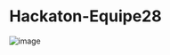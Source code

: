 # Hackaton-Equipe28
![image](https://github.com/CriolZ/Hackaton-Equipe28/assets/129154065/990b0e7f-c919-4906-b8fc-f878953c9ce2)
